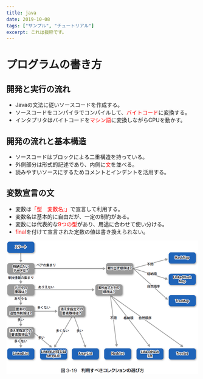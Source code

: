 ```yaml
---
title: java
date: 2019-10-08
tags: ["サンプル", "チュートリアル"]
excerpt: これは抜粋です。
---
```

# プログラムの書き方

## 開発と実行の流れ
- Javaの文法に従いソースコードを作成する。  
- ソースコードをコンパイラでコンパイルして、<span style="color: red; ">バイトコード</span>に変換する。  
- インタプリタはバイトコードを<span style="color: red; ">マシン語</span>に変換しながらCPUを動かす。  

## 開発の流れと基本構造
- ソースコードはブロックによる二重構造を持っている。  
- 外側部分は形式的記述であり、内側に<span style="color: red; ">文</span>を並べる。  
- 読みやすいソースにするためコメントとインデントを活用する。  

## 変数宣言の文
- 変数は<span style="color: red; ">「型　変数名;」</span>で宣言して利用する。  
- 変数名は基本的に自由だが、一定の制約がある。  
- 変数には代表的な<span style="color: red; ">9つの型</span>があり、用途に合わせて使い分ける。  
- <span style="color: red; ">final</span>を付けて宣言された定数の値は書き換えられない。  















![Collection](./images/Collection.png)
